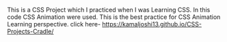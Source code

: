 This is a CSS Project which I practiced when I was Learning CSS. In this code CSS Animation were used. This is the best practice for CSS Animation Learning perspective.
click here- https://kamaljoshi13.github.io/CSS-Projects-Cradle/
